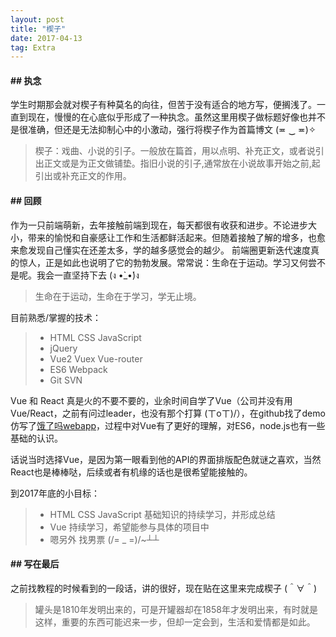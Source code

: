 ```yaml
---
layout: post
title: "楔子"
date: 2017-04-13
tag: Extra
---
```


#### ## 执念
学生时期那会就对楔子有种莫名的向往，但苦于没有适合的地方写，便搁浅了。一直到现在，慢慢的在心底似乎形成了一种执念。虽然这里用楔子做标题好像也并不是很准确，但还是无法抑制心中的小激动，强行将楔子作为首篇博文 (≖ ‿ ≖)✧

> 楔子：戏曲、小说的引子。一般放在篇首，用以点明、补充正文，或者说引出正文或是为正文做铺垫。指旧小说的引子,通常放在小说故事开始之前,起引出或补充正文的作用。

#### ## 回顾
作为一只前端萌新，去年接触前端到现在，每天都很有收获和进步。不论进步大小，带来的愉悦和自豪感让工作和生活都鲜活起来。但随着接触了解的增多，也愈来愈发现自己懂实在还差太多，学的越多感觉会的越少。 前端圈更新迭代速度真的惊人，正是如此也说明了它的勃勃发展。常常说：生命在于运动。学习又何尝不是呢。我会一直坚持下去 (ง •̀_•́)ง

> 生命在于运动，生命在于学习，学无止境。

目前熟悉/掌握的技术：

>* HTML CSS JavaScript
>* jQuery
>* Vue2 Vuex Vue-router
>* ES6 Webpack
>* Git SVN

Vue 和 React 真是火的不要不要的，业余时间自学了Vue（公司并没有用Vue/React，之前有问过leader，也没有那个打算 (ㄒoㄒ)/），在github找了demo仿写了[饿了吗webapp](https://github.com/chenhuhus/vue-ele)，过程中对Vue有了更好的理解，对ES6，node.js也有一些基础的认识。

话说当时选择Vue，是因为第一眼看到他的API的界面排版配色就谜之喜欢，当然React也是棒棒哒，后续或者有机缘的话也是很希望能接触的。

到2017年底的小目标：

>* HTML CSS JavaScript 基础知识的持续学习，并形成总结
>* Vue 持续学习，希望能参与具体的项目中
>* 嗯另外 找男票 (/= _ =)/~┴┴

#### ## 写在最后

之前找教程的时候看到的一段话，讲的很好，现在贴在这里来完成楔子 (＾∀＾)

> 罐头是1810年发明出来的，可是开罐器却在1858年才发明出来，有时就是这样，重要的东西可能迟来一步，但却一定会到，生活和爱情都是如此。
